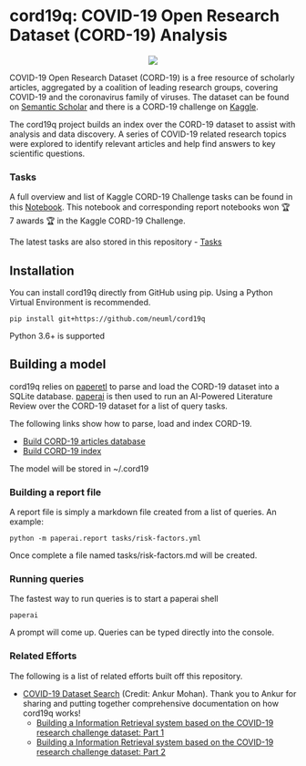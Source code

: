 # cord19q: COVID-19 Open Research Dataset (CORD-19) Analysis

<div style="text-align:center"><img src="https://pages.semanticscholar.org/hs-fs/hubfs/covid-image.png?width=300&name=covid-image.png"/></div>

COVID-19 Open Research Dataset (CORD-19) is a free resource of scholarly articles, aggregated by a coalition of leading research groups, covering COVID-19 and the coronavirus family of viruses. The dataset can be found on [Semantic Scholar](https://pages.semanticscholar.org/coronavirus-research) and there is a CORD-19 challenge on [Kaggle](https://www.kaggle.com/allen-institute-for-ai/CORD-19-research-challenge).

The cord19q project builds an index over the CORD-19 dataset to assist with analysis and data discovery. A series of COVID-19 related research topics were explored to identify relevant articles and help find answers to key scientific questions.

### Tasks
A full overview and list of Kaggle CORD-19 Challenge tasks can be found in this [Notebook](https://www.kaggle.com/davidmezzetti/cord-19-analysis-with-sentence-embeddings). This notebook and corresponding report notebooks won 🏆 7 awards 🏆 in the Kaggle CORD-19 Challenge.

The latest tasks are also stored in this repository - [Tasks](https://github.com/neuml/cord19q/tree/master/tasks)

## Installation
You can install cord19q directly from GitHub using pip. Using a Python Virtual Environment is recommended.

    pip install git+https://github.com/neuml/cord19q

Python 3.6+ is supported

## Building a model
cord19q relies on [paperetl](https://github.com/neuml/paperetl) to parse and load the CORD-19 dataset into a SQLite database. [paperai](https://github.com/neuml/paperai) is then used to run an AI-Powered Literature Review over the CORD-19 dataset for a list of query tasks. 

The following links show how to parse, load and index CORD-19.

- [Build CORD-19 articles database](https://github.com/neuml/paperetl#load-cord-19-into-sqlite)
- [Build CORD-19 index](https://github.com/neuml/paperai#building-a-model)

The model will be stored in ~/.cord19

### Building a report file
A report file is simply a markdown file created from a list of queries. An example:

    python -m paperai.report tasks/risk-factors.yml

Once complete a file named tasks/risk-factors.md will be created.

### Running queries
The fastest way to run queries is to start a paperai shell

    paperai

A prompt will come up. Queries can be typed directly into the console.

### Related Efforts
The following is a list of related efforts built off this repository.

- [COVID-19 Dataset Search](https://telesens.co/covid-demo/main.html) (Credit: Ankur Mohan). Thank you to Ankur for sharing and putting together comprehensive documentation on how cord19q works!
  - [Building a Information Retrieval system based on the COVID-19 research challenge dataset: Part 1](https://www.telesens.co/2020/06/10/building-a-information-retrieval-system-based-on-the-covid-19-research-challenge-dataset-part-1/)
  - [Building a Information Retrieval system based on the COVID-19 research challenge dataset: Part 2](https://www.telesens.co/2020/06/10/building-a-information-retrieval-system-based-on-the-covid-19-research-challenge-dataset-part-2/)
